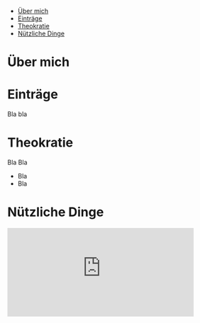 - [Über mich](#-ber-mich)
- [Einträge](#eintr-ge)
- [Theokratie](#theokratie)
- [Nützliche Dinge](#n-tzliche-dinge)

# Über mich
# Einträge
Bla bla
# Theokratie
Bla
Bla
* Bla
* Bla
# Nützliche Dinge
<iframe width="420" height="200" src="https://www.youtube.com/embed/8a3r-cG8Wic" frameborder="0" allow="accelerometer; autoplay; encrypted-media; gyroscope; picture-in-picture" allowfullscreen></iframe>
